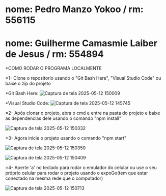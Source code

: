 # nome: Pedro Manzo Yokoo / rm: 556115
# nome: Guilherme Camasmie Laiber de Jesus / rm: 554894



*COMO RODAR O PROGRAMA LOCALMENTE

=1- Clone o repositorio usando o "Git Bash Here", "Visual Studio Code" ou baixe o zip do projeto

*Git Bash Here:
![Captura de tela 2025-05-12 150009](https://github.com/user-attachments/assets/3ded5f69-4b78-4031-9ec9-eb85f629e107)

*Visual Studio Code:
![Captura de tela 2025-05-12 145745](https://github.com/user-attachments/assets/01ca557b-8df3-4d60-bb7e-035e35d85fcf)

=2- Após clonar o projeto, abra o cmd e entre na pasta do projeto e baixe as dependencias dele usando o comando "npm install"

![Captura de tela 2025-05-12 150332](https://github.com/user-attachments/assets/a1e7ecd8-c4d0-42df-8d1e-9a0e83f12079)

=3- Agora inicie o projeto usando o comando "npm start"

![Captura de tela 2025-05-12 150350](https://github.com/user-attachments/assets/8cee2dd3-90a8-4804-8fee-883e0ad796c3)

![Captura de tela 2025-05-12 150409](https://github.com/user-attachments/assets/3c6b1ac3-b3f0-435e-ab21-96c13eae6e56)

=4- Aperte 'a' no teclado para rodar o emulador do celular ou use o seu próprio celular para rodar o projeto usando o expoGo(tem que estar conectado na mesma rede que o computador)

![Captura de tela 2025-05-12 150713](https://github.com/user-attachments/assets/363d8e3f-a113-43ed-9180-89b3d7921dde)

